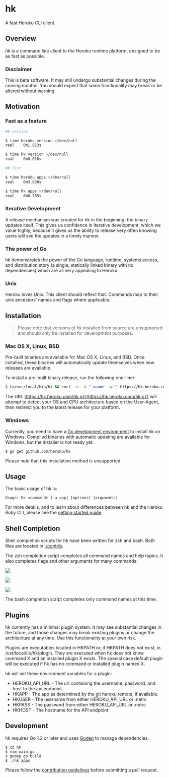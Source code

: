 # hk

A fast Heroku CLI client.

## Overview

hk is a command line client to the Heroku runtime platform, designed to be as fast as possible.

### Disclaimer

This is beta software. It may still undergo substantial changes during the
coming months. You should expect that some functionality may break or be altered without warning.

## Motivation

### Fast as a feature

```bash
## version

$ time heroku version >/dev/null
real	0m1.813s

$ time hk version >/dev/null
real	0m0.016s

## list

$ time heroku apps >/dev/null
real	0m3.830s

$ time hk apps >/dev/null
real	0m0.785s
```

### Iterative Development

A release mechanism was created for hk in the beginning: the binary updates
itself. This gives us confidence in iterative development, which we value
highly, because it gives us the ability to release very often knowing users will
see the updates in a timely manner.

### The power of Go

hk demonstrates the power of the Go language, runtime, systems access, and
distribution story (a single, statically linked binary with no dependencies)
which are all very appealing to Heroku.

### Unix

Heroku loves Unix. This client should reflect that. Commands map to their unix
ancestors’ names and flags where applicable.

## Installation

> Please note that versions of hk installed from source are unsupported and
> should only be installed for development purposes.

### Mac OS X, Linux, BSD

Pre-built binaries are available for Mac OS X, Linux, and BSD. Once installed,
these binaries will automatically update themselves when new releases are
available.

To install a pre-built binary release, run the following one-liner:

```bash
$ L=/usr/local/bin/hk && curl -sL -A "`uname -sp`" https://hk.heroku.com/hk.gz | zcat >$L && chmod +x $L
```

The URL [https://hk.heroku.com/hk.gz](https://hk.heroku.com/hk.gz) will attempt
to detect your OS and CPU architecture based on the User-Agent, then redirect
you to the latest release for your platform.

### Windows

Currently, you need to have a [Go development environment][go-install] to
install hk on Windows. Compiled binaries with automatic updating are available
for Windows, but the installer is not ready yet.

	$ go get github.com/heroku/hk

Please note that this installation method is unsupported.

## Usage

The basic usage of hk is:

```
Usage: hk <command> [-a app] [options] [arguments]
```

For more details, and to learn about differences between hk and the Heroku Ruby
CLI, please see the [getting started guide](./doc/guide.md).

## Shell Completion

Shell completion scripts for hk have been written for zsh and bash. Both files
are located in [./contrib](./contrib/).

The zsh completion script completes all command names and help topics. It also
completes flags and other arguments for many commands:

![](http://cl.ly/image/3n1X0q3y2E17/Screen%20Shot%202014-03-07%20at%201.52.26%20PM.png)

![](http://cl.ly/image/0u3v0T2m352h/Image%202014-03-09%20at%2011.34.17%20AM.png)

![](http://f.cl.ly/items/2X200V0h2M0L1Q1w0x38/Image%202014-03-11%20at%203.12.23%20PM.png)

The bash completion script completes only command names at this time.

## Plugins

hk currently has a minimal plugin system. It may see substantial changes in the future, and those changes may break existing plugins or change the architecture at any time. Use this functionality at your own risk.

Plugins are executables located in HKPATH or, if HKPATH does not exist, in /usr/local/lib/hk/plugin. They are executed when hk does not know command X and an installed plugin X exists. The special case default plugin will be executed if hk has no command or installed plugin named X.

hk will set these environment variables for a plugin:

* HEROKU_API_URL - The url containing the username, password, and host to the api endpoint.
* HKAPP - The app as determined by the git heroku remote, if available.
* HKUSER - The username from either HEROKU_API_URL or .netrc
* HKPASS - The password from either HEROKU_API_URL or .netrc
* HKHOST - The hostname for the API endpoint

## Development

hk requires Go 1.2 or later and uses [Godep](https://github.com/kr/godep) to manage dependencies.

	$ cd hk
	$ vim main.go
	$ godep go build
	$ ./hk apps

Please follow the [contribution guidelines](./CONTRIBUTING.md) before submitting
a pull request.

[go-install]: http://golang.org/doc/install "Golang installation"
